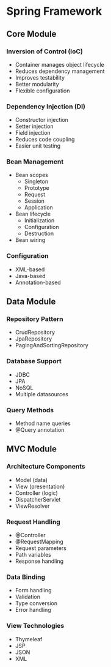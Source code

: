 # Spring Framework
## Core Module
### Inversion of Control (IoC)
- Container manages object lifecycle
- Reduces dependency management
- Improves testability
- Better modularity
- Flexible configuration

### Dependency Injection (DI)
- Constructor injection
- Setter injection
- Field injection
- Reduces code coupling
- Easier unit testing

### Bean Management
- Bean scopes
    * Singleton
    * Prototype
    * Request
    * Session
    * Application
- Bean lifecycle
    * Initialization
    * Configuration
    * Destruction
- Bean wiring

### Configuration
- XML-based
- Java-based
- Annotation-based

## Data Module
### Repository Pattern
- CrudRepository
- JpaRepository
- PagingAndSortingRepository

### Database Support
- JDBC
- JPA
- NoSQL
- Multiple datasources

### Query Methods
- Method name queries
- @Query annotation

## MVC Module
### Architecture Components
- Model (data)
- View (presentation)
- Controller (logic)
- DispatcherServlet
- ViewResolver

### Request Handling
- @Controller
- @RequestMapping
- Request parameters
- Path variables
- Response handling

### Data Binding
- Form handling
- Validation
- Type conversion
- Error handling

### View Technologies
- Thymeleaf
- JSP
- JSON
- XML
